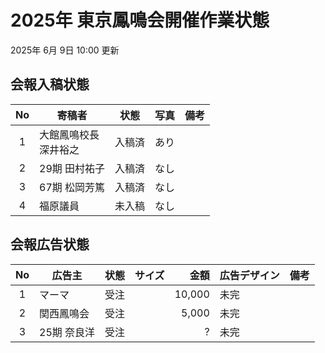 # 2025年 東京鳳鳴会開催作業状態
2025年 6月 9日 10:00 更新
## 会報入稿状態
|No|寄稿者|状態|写真|備考|
|:---:| --- | --- | --- |---|
| 1 | 大館鳳鳴校長<br/>深井裕之|入稿済|あり| |
| 2 |29期 田村祐子|入稿済|なし| |
| 3 |67期 松岡芳篤|入稿済|なし| |
| 4 | 福原議員 | 未入稿 | なし| |

## 会報広告状態
| No | 広告主 | 状態 | サイズ | 金額 |広告デザイン|備考|
|:---:| --- | --- | --- | ---: | --- |---|
| 1  | マーマ |受注|       |10,000|未完|  |
| 2  |関西鳳鳴会|受注| |5,000|未完|  |
| 3  |25期 奈良洋|受注| | ?|未完|  |

## 